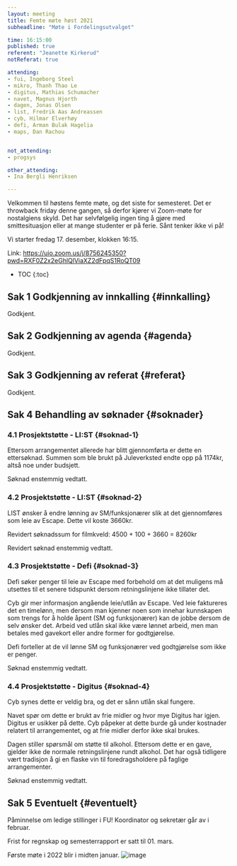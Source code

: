 ```yaml
---
layout: meeting
title: Femte møte høst 2021
subheadline: "Møte i Fordelingsutvalget"

time: 16:15:00
published: true
referent: "Jeanette Kirkerud"
notReferat: true

attending:
- fui, Ingeborg Steel
- mikro, Thanh Thao Le
- digitus, Mathias Schumacher
- navet, Magnus Hjorth
- dagen, Jonas Olsen
- list, Fredrik Aas Andreassen
- cyb, Hilmar Elverhøy
- defi, Arman Bulak Hagelia
- maps, Dan Rachou


not_attending:
- progsys

other_attending:
- Ina Bergli Henriksen

---
```


Velkommen til høstens femte møte, og det siste for semesteret.
Det er throwback friday denne gangen, så derfor kjører vi Zoom-møte for nostalgiens skyld.
Det har selvfølgelig ingen ting å gjøre med smittesituasjon eller at mange studenter er på ferie.
Sånt tenker ikke vi på!

Vi starter fredag 17. desember, klokken 16:15.

Link: https://uio.zoom.us/j/8756245350?pwd=RXF0Z2x2eGhlQlViaXZ2dFpqS1RoQT09

* TOC
{:toc}

## Sak 1 Godkjenning av innkalling {#innkalling}
Godkjent.

## Sak 2 Godkjenning av agenda {#agenda}
Godkjent.

## Sak 3 Godkjenning av referat {#referat}
Godkjent.

## Sak 4 Behandling av søknader {#soknader}

### 4.1 Prosjektstøtte - LI:ST {#soknad-1}
Ettersom arrangementet allerede har blitt gjennomførta er dette en ettersøknad. Summen som ble brukt på Juleverksted endte opp på 1174kr, altså noe under budsjett.

Søknad enstemmig vedtatt.

### 4.2 Prosjektstøtte - LI:ST {#soknad-2}
LIST ønsker å endre lønning av SM/funksjonærer slik at det gjennomføres som leie av Escape. Dette vil koste 3660kr.

Revidert søknadssum for filmkveld: 4500 + 100 + 3660 = 8260kr

Revidert søknad enstemmig vedtatt.

### 4.3 Prosjektstøtte - Defi {#soknad-3}
Defi søker penger til leie av Escape med forbehold om at det muligens må utsettes til et senere tidspunkt dersom retningslinjene ikke tillater det.

Cyb gir mer informasjon angående leie/utlån av Escape. Ved leie faktureres det en timelønn, men dersom man kjenner noen som innehar kunnskapen som trengs for å holde åpent (SM og funksjonærer) kan de jobbe dersom de selv ønsker det. Arbeid ved utlån skal ikke være lønnet arbeid, men man betales med gavekort eller andre former for godtgjørelse.

Defi forteller at de vil lønne SM og funksjonærer ved godtgjørelse som ikke er penger.

Søknad enstemmig vedtatt.

### 4.4 Prosjektstøtte - Digitus {#soknad-4}
Cyb synes dette er veldig bra, og det er sånn utlån skal fungere.

Navet spør om dette er brukt av frie midler og hvor mye Digitus har igjen. Digitus er usikker på dette. Cyb påpeker at dette burde gå under kostnader relatert til arrangementet, og at frie midler derfor ikke skal brukes.

Dagen stiller spørsmål om støtte til alkohol. Ettersom dette er en gave, gjelder ikke de normale retningslinjene rundt alkohol. Det har også tidligere vært tradisjon å gi en flaske vin til foredragsholdere på faglige arrangementer.

Søknad enstemmig vedtatt.

## Sak 5 Eventuelt {#eventuelt}
Påminnelse om ledige stillinger i FU! Koordinator og sekretær går av i februar.

Frist for regnskap og semesterrapport er satt til 01. mars.

Første møte i 2022 blir i midten januar.
![image](https://user-images.githubusercontent.com/42675686/148550289-ed4786dc-b849-4e9a-b57b-863db0bb39db.png)
